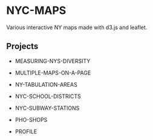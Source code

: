 # NYC-MAPS
Various interactive NY maps made with d3.js and leaflet.

## Projects

- MEASURING-NYS-DIVERSITY

- MULTIPLE-MAPS-ON-A-PAGE

- NY-TABULATION-AREAS

- NYC-SCHOOL-DISTRICTS

- NYC-SUBWAY-STATIONS

- PHO-SHOPS

- PROFILE
